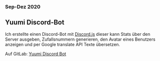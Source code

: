 ### Sep-Dez 2020

## Yuumi Discord-Bot

Ich erstellte einen Discord-Bot mit [Discord.js](https://discord.js.org/#/) dieser kann Stats über den Server ausgeben, Zufallsnummern generieren, den Avatar eines Benutzers anzeigen und per Google translate API Texte übersetzen.

Auf GitLab: [Yuumi Discord Bot](https://gitlab.wuersch.org/iccee0/yuumi-dc-bot)
